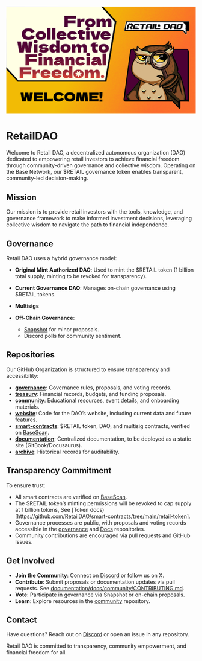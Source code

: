 ![Retail_DAO_Banner](https://github.com/RetailDAO/Docs/blob/main/branding/graphical-aids/LP-banner.png)
# RetailDAO

Welcome to Retail DAO, a decentralized autonomous organization (DAO) dedicated to empowering retail investors to achieve financial freedom through community-driven governance and collective wisdom. Operating on the Base Network, our $RETAIL governance token enables transparent, community-led decision-making.

## Mission
Our mission is to provide retail investors with the tools, knowledge, and governance framework to make informed investment decisions, leveraging collective wisdom to navigate the path to financial independence.

## Governance
Retail DAO uses a hybrid governance model:
- **Original Mint Authorized DAO**: Used to mint the $RETAIL token (1 billion total supply, minting to be revoked for transparency).
- **Current Governance DAO**: Manages on-chain governance using $RETAIL tokens.
- **Multisigs**

- **Off-Chain Governance**:
  - [Snapshot](https://snapshot.box/#/s:retaildaobase.eth) for minor proposals.
  - Discord polls for community sentiment.

## Repositories
Our GitHub Organization is structured to ensure transparency and accessibility:

- **[governance](https://github.com/RetailDAO/Governance)**: Governance rules, proposals, and voting records.
- **[treasury](https://github.com/RetailDAO/Treasury)**: Financial records, budgets, and funding proposals.
- **[community](https://github.com/RetailDAO/Community)**: Educational resources, event details, and onboarding materials.
- **[website](https://github.com/RetailDAO/website)**: Code for the DAO’s website, including current data and future features.
- **[smart-contracts](https://github.com/RetailDAO/smart-contracts)**: $RETAIL token, DAO, and multisig contracts, verified on [BaseScan](https://basescan.org/).
- **[documentation](https://github.com/RetailDAO/Docs)**: Centralized documentation, to be deployed as a static site (GitBook/Docusaurus).
- **[archive](https://github.com/RetailDAO/archive)**: Historical records for auditability.

## Transparency Commitment
To ensure trust:
- All smart contracts are verified on [BaseScan](https://basescan.org/).
- The $RETAIL token’s minting permissions will be revoked to cap supply at 1 billion tokens, See [Token docs)[https://github.com/RetailDAO/smart-contracts/tree/main/retail-token].
- Governance processes are public, with proposals and voting records accessible in the [governance](https://github.com/RetailDAO/Governance) and [Docs](https://github.com/RetailDAO/Docs) repositories.
- Community contributions are encouraged via pull requests and GitHub Issues.

## Get Involved
- **Join the Community**: Connect on [Discord](https://discord.gg/mpABdUQXJC) or follow us on [X](https://x.com/retaildao).
- **Contribute**: Submit proposals or documentation updates via pull requests. See [documentation/docs/community/CONTRIBUTING.md](https://github.com/RetailDAO/documentation/blob/main/docs/community/CONTRIBUTING.md).
- **Vote**: Participate in governance via Snapshot or on-chain proposals.
- **Learn**: Explore resources in the [community](https://github.com/RetailDAO/community) repository.

## Contact
Have questions? Reach out on [Discord](https://discord.gg/mpABdUQXJC) or open an issue in any repository.

Retail DAO is committed to transparency, community empowerment, and financial freedom for all.
